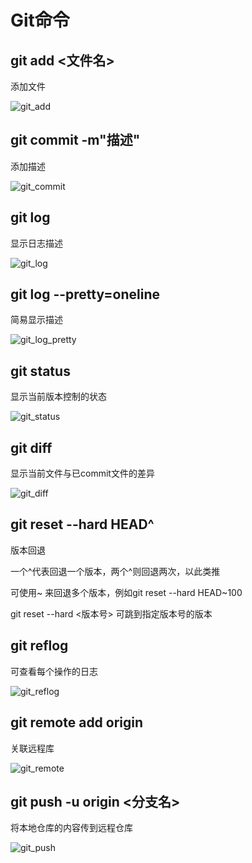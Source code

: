 # Git命令

## git add <文件名>

添加文件

![git_add](C:\Users\TKW\Desktop\note\git_pic\git_add.png)

## git commit -m"描述"

添加描述

![git_commit](C:\Users\TKW\Desktop\note\git_pic\git_commit.png)

## git log

显示日志描述

![git_log](C:\Users\TKW\Desktop\note\git_pic\git_log.png)

## git log --pretty=oneline

简易显示描述

![git_log_pretty](C:\Users\TKW\Desktop\note\git_pic\git_log_pretty.png)

## git status

显示当前版本控制的状态

![git_status](C:\Users\TKW\Desktop\note\git_pic\git_status.png)

## git diff

显示当前文件与已commit文件的差异

![git_diff](C:\Users\TKW\Desktop\note\git_pic\git_diff.png)

## git reset --hard HEAD^

版本回退

一个^代表回退一个版本，两个^则回退两次，以此类推

可使用~<num> 来回退多个版本，例如git reset --hard HEAD~100

git reset --hard <版本号> 可跳到指定版本号的版本

## git reflog

可查看每个操作的日志

![git_reflog](C:\Users\TKW\Desktop\note\git_pic\git_reflog.png)

## git remote add origin <SSH>

关联远程库

![git_remote](C:\Users\TKW\Desktop\note\git_pic\git_remote.png)

## git push -u origin <分支名>

将本地仓库的内容传到远程仓库

![git_push](C:\Users\TKW\Desktop\note\git_pic\git_push.png)

